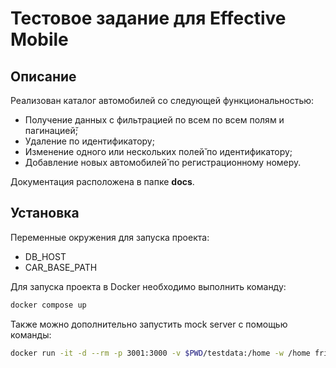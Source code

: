 # Тестовое задание для Effective Mobile

## Описание

Реализован каталог автомобилей со следующей функциональностью:

- Получение данных с фильтрацией по всем по всем полям и пагинацией̆;
- Удаление по идентификатору;
- Изменение одного или нескольких полей̆ по идентификатору;
- Добавление новых автомобилей̆ по регистрационному номеру.

Документация расположена в папке **docs**.

## Установка

Переменные окружения для запуска проекта:

- DB_HOST
- CAR_BASE_PATH

Для запуска проекта в Docker необходимо выполнить команду:

```sh
docker compose up
```

Также можно дополнительно запустить mock server с помощью команды:

```sh
docker run -it -d --rm -p 3001:3000 -v $PWD/testdata:/home -w /home friendsofgo/killgrave --host 0.0.0.0
```
